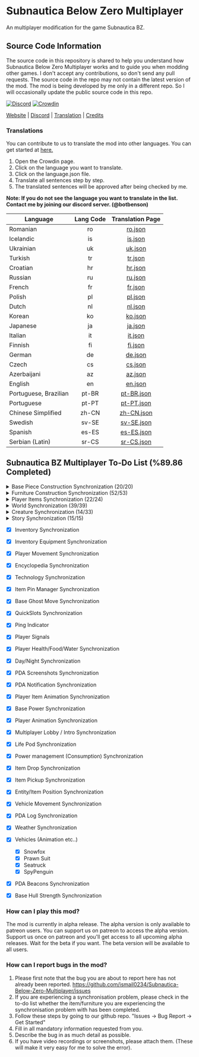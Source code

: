 # Subnautica Below Zero Multiplayer

An multiplayer modification for the game Subnautica BZ. 

## Source Code Information

The source code in this repository is shared to help you understand how Subnautica Below Zero Multiplayer works and to guide you when modding other games. I don't accept any contributions, so don't send any pull requests. The source code in the repo may not contain the latest version of the mod. The mod is being developed by me only in a different repo. So I will occasionally update the public source code in this repo.

[![Discord](https://img.shields.io/discord/994133148046725160?logo=discord&logoColor=white)](https://discord.gg/Gq9nush6SP)
[![Crowdin](https://badges.crowdin.net/subnautica-bz-multiplayer-mod/localized.svg)](https://crowdin.com/project/subnautica-bz-multiplayer-mod)

[Website](https://subnauticamultiplayer.com/) | [Discord](https://discord.gg/Gq9nush6SP) | [Translation](https://crowdin.com/project/subnautica-bz-multiplayer-mod) | [Credits](https://subnauticamultiplayer.com/credits)

### Translations
You can contribute to us to translate the mod into other languages. You can get started at [here.](https://crowdin.com/project/subnautica-bz-multiplayer-mod/)

1. Open the Crowdin page.
2. Click on the language you want to translate.
3. Click on the language.json file.
4. Translate all sentences step by step.
5. The translated sentences will be approved after being checked by me.

**Note: If you do not see the language you want to translate in the list. Contact me by joining our discord server. (@botbenson)**

| Language              | Lang Code |                               Translation Page                                |
|-----------------------|:---------:|:-----------------------------------------------------------------------------:|
| Romanian              |    ro     |    [ro.json](https://crowdin.com/project/subnautica-bz-multiplayer-mod/ro)    |
| Icelandic             |    is     |    [is.json](https://crowdin.com/project/subnautica-bz-multiplayer-mod/is)    |
| Ukrainian             |    uk     |    [uk.json](https://crowdin.com/project/subnautica-bz-multiplayer-mod/uk)    |
| Turkish               |    tr     |    [tr.json](https://crowdin.com/project/subnautica-bz-multiplayer-mod/tr)    |
| Croatian              |    hr     |    [hr.json](https://crowdin.com/project/subnautica-bz-multiplayer-mod/hr)    |
| Russian               |    ru     |    [ru.json](https://crowdin.com/project/subnautica-bz-multiplayer-mod/ru)    |
| French                |    fr     |    [fr.json](https://crowdin.com/project/subnautica-bz-multiplayer-mod/fr)    |
| Polish                |    pl     |    [pl.json](https://crowdin.com/project/subnautica-bz-multiplayer-mod/pl)    |
| Dutch                 |    nl     |    [nl.json](https://crowdin.com/project/subnautica-bz-multiplayer-mod/nl)    |
| Korean                |    ko     |    [ko.json](https://crowdin.com/project/subnautica-bz-multiplayer-mod/ko)    |
| Japanese              |    ja     |    [ja.json](https://crowdin.com/project/subnautica-bz-multiplayer-mod/ja)    |
| Italian               |    it     |    [it.json](https://crowdin.com/project/subnautica-bz-multiplayer-mod/it)    |
| Finnish               |    fi     |    [fi.json](https://crowdin.com/project/subnautica-bz-multiplayer-mod/fi)    |
| German                |    de     |    [de.json](https://crowdin.com/project/subnautica-bz-multiplayer-mod/de)    |
| Czech                 |    cs     |    [cs.json](https://crowdin.com/project/subnautica-bz-multiplayer-mod/cs)    |
| Azerbaijani           |    az     |    [az.json](https://crowdin.com/project/subnautica-bz-multiplayer-mod/az)    |
| English               |    en     |    [en.json](https://crowdin.com/project/subnautica-bz-multiplayer-mod/en)    |
| Portuguese, Brazilian |   pt-BR   | [pt-BR.json](https://crowdin.com/project/subnautica-bz-multiplayer-mod/pt-BR) |
| Portuguese            |   pt-PT   | [pt-PT.json](https://crowdin.com/project/subnautica-bz-multiplayer-mod/pt-PT) |
| Chinese Simplified    |   zh-CN   | [zh-CN.json](https://crowdin.com/project/subnautica-bz-multiplayer-mod/zh-CN) |
| Swedish               |   sv-SE   | [sv-SE.json](https://crowdin.com/project/subnautica-bz-multiplayer-mod/sv-SE) |
| Spanish               |   es-ES   | [es-ES.json](https://crowdin.com/project/subnautica-bz-multiplayer-mod/es-ES) |
| Serbian (Latin)       |   sr-CS   | [sr-CS.json](https://crowdin.com/project/subnautica-bz-multiplayer-mod/sr-CS) |
 

## Subnautica BZ Multiplayer To-Do List (%89.86 Completed)

<details>
  <summary>Base Piece Construction Synchronization (20/20)</summary>

- [x] BaseObservatory
- [x] BaseWindow
- [x] BaseCorridorI
- [x] BaseCorridorL
- [x] BaseCorridorT
- [x] BaseCorridorX
- [x] BaseCorridorGlassI
- [x] BaseCorridorGlassL
- [x] BaseLargeRoom
- [x] BaseLargeGlassDome
- [x] BaseRoom
- [x] BaseGlassDome
- [x] BaseReinforcement
- [x] BaseHatch
- [x] BaseFoundation
- [x] BaseConnector
- [x] BaseControlRoom
- [x] BaseMoonpool
- [x] BaseMapRoom
- [x] BaseMoonpoolExpansion
</details> 

<details>
  <summary>Furniture Construction Synchronization (52/53)</summary>

- [x] BarTable
- [x] ExecutiveDesk
- [x] SingleWallShelf
- [x] WallShelves	
- [x] StarshipDesk
- [x] LabCounter
- [x] VendingMachine
- [x] Toilet
- [x] AromatherapyLamp
- [x] EmmanuelPendulum
- [x] Shower
- [x] Sink
- [x] SmallStove	
- [x] Sign
- [x] BaseLadder
- [x] BasePlanter
- [x] PictureFrame	
- [x] Jukebox
- [x] Speaker
- [x] Trashcans
- [x] LabTrashcan
- [x] Aquarium
- [x] Workbench
- [x] Fabricator
- [x] StarshipChair
- [x] StarshipChair2
- [x] StarshipChair3
- [x] Bench
- [x] Techlight
- [x] Spotlight
- [x] Snowman
- [x] SmallLocker
- [x] Locker
- [x] PowerTransmitter
- [x] ThermalPlant
- [x] SolarPanel
- [x] BaseBioReactor
- [x] BaseNuclearReactor
- [x] BasePartition
- [x] BasePartitionDoor
- [x] BatteryCharger
- [x] PowerCellCharger
- [x] Recyclotron
- [x] CoffeeVendingMachine
- [x] Fridge
- [x] BaseFiltrationMachine
- [x] FarmingTray
- [x] PlanterPots (PlanterPot / PlanterPot2 / PlanterPot3 / PlanterBox / PlanterShelf)
- [x] Beds (Bed2 / NarrowBed / BedJeremiah / BedSam / BedZeta / BedDanielle / BedEmmanuel / BedFred / BedParvan)
- [x] BaseBulkhead
- [x] Hoverpad
- [x] BaseUpgradeConsole
- [ ] ~~BaseWaterPark~~ (This furniture will be completed in the beta version)
</details>

<details>
  <summary>Player Items Synchronization (22/24)</summary>
  
- [x] Scanner
- [x] Builder
- [x] Knife
- [x] HeatBlade
- [x] Coffee  
- [x] Constructor
- [x] SmallStorage
- [x] QuantumLocker
- [x] LEDLight
- [x] Beacon
- [x] Flashlight
- [x] AirBladder
- [x] Seaglide
- [x] Welder
- [x] Thumper
- [x] DiveReel
- [x] Flare
- [x] TeleportationTool
- [x] LaserCutter
- [x] SpyPenguin
- [x] SpyPenguinRemote
- [x] MetalDetector
- [ ] ~~PropulsionCannon~~ (This item will be completed in the beta version)
- [ ] ~~Gravsphere~~ (This item will be completed in the beta version)
</details>

<details>
  <summary>World Synchronization (39/39)</summary>
  
- [x] ThermalLily
- [x] Fragments
- [x] PDA
- [x] JukeboxDisks
- [x] Static Items
	- [x] ScrapMetal
	- [x] Water
	- [x] DisinfectedWater
	- [x] Flare
	- [x] NutrientBlock
	- [x] FirstAidKit
	- [x] CopperWire
- [x] OxygenPlant
- [x] SupplyCrate
- [x] BlueprintHandTarget
- [x] Elevator
- [x] Scanner (Fragments/Plants/Environment/etc..)
- [x] Dynamic Items (Limestone/Kyanit/etc..)
- [x] PhaseGate
- [x] Plants
	- [x] GenericRibbon
	- [x] PurpleStalk
	- [x] TwistyBridgesMushroom
	- [x] RedBush
	- [x] DeepLilyShroom
	- [x] LilyPadResource
	- [x] Creepvine
	- [x] KelpRootPustule
	- [x] Spotted Dockleaf
	- [x] Hardy Cave Bush
	- [x] FruitPlant
	- [x] Marblemelon Plant
	- [x] Chinese Potato Plant
	- [x] Horseshoe Shrub
	- [x] Antennae Plant
	- [x] Preston's Plant
	- [x] IceFruitPlant
	- [x] CreepvineSeedCluster
	- [x] Brinicle
</details>

<details>
<summary>Creature Synchronization (14/33)</summary>
  
- [x] GlowWhale
- [x] Skyray
- [x] Jellyfish
- [x] SmallVentGarden
- [x] TitanHolefish
- [x] Crash
- [x] CrashHome
- [x] LilyPaddler
- [x] ArcticRay
- [x] Chelicerate
- [x] ShadowLeviathan
- [x] VoidLeviathan
- [x] BruteShark
- [x] Cryptosuchus
- [ ] Penguin
- [ ] PenguinBaby
- [ ] Pinnacarid
- [ ] RockPuncher
- [ ] Rockgrub
- [ ] Symbiote
- [ ] TrivalveBlue
- [ ] TrivalveYellow
- [ ] ArrowRay
- [ ] SeaMonkey
- [ ] NootFish
- [ ] Brinewing
- [ ] Triops
- [ ] SquidShark
- [ ] SeaMonkeyBaby
- [ ] SnowStalker
- [ ] SnowStalkerBaby
- [ ] DiscusFish
- [ ] IceWorm
</details>

<details>
<summary>Story Synchronization (15/15)</summary>
  
- [x] RepairBridge
- [x] Sanctuary
- [x] DownloadAlan
- [x] Marg1
- [x] Marg2
- [x] RadioSalvage
- [x] HackRadioTower
- [x] Marg3
- [x] Body1
- [x] Body2
- [x] Body3
- [x] FabricatorIntro
- [x] BuildAlan
- [x] FrozenCreature
- [x] EndGame
</details>

- [x] Inventory Synchronization
- [x] Inventory Equipment Synchronization
- [x] Player Movement Synchronization
- [x] Encyclopedia Synchronization
- [x] Technology Synchronization
- [x] Item Pin Manager Synchronization
- [x] Base Ghost Move Synchronization
- [x] QuickSlots Synchronization
- [x] Ping Indicator
- [x] Player Signals
- [x] Player Health/Food/Water Synchronization
- [x] Day/Night Synchronization
- [x] PDA Screenshots Synchronization
- [x] PDA Notification Synchronization
- [x] Player Item Animation Synchronization
- [x] Base Power Synchronization
- [x] Player Animation Synchronization
- [x] Multiplayer Lobby / Intro Synchronization
- [x] Life Pod Synchronization
- [x] Power management (Consumption) Synchronization
- [x] Item Drop Synchronization
- [x] Item Pickup Synchronization
- [x] Entity/Item Position Synchronization
- [x] Vehicle Movement Synchronization
- [x] PDA Log Synchronization
- [x] Weather Synchronization
- [x] Vehicles (Animation etc..)
	- [x] Snowfox
	- [x] Prawn Suit
	- [x] Seatruck
	- [x] SpyPenguin
- [x] PDA Beacons Synchronization
- [x] Base Hull Strength Synchronization
 

### How can I play this mod?

The mod is currently in alpha release. The alpha version is only available to patreon users. You can support us on patreon to access the alpha version. Support us once on patreon and you'll get access to all upcoming alpha releases. Wait for the beta if you want. The beta version will be available to all users.

### How can I report bugs in the mod?

1. Please first note that the bug you are about to report here has not already been reported. https://github.com/ismail0234/Subnautica-Below-Zero-Multiplayer/issues
2. If you are experiencing a synchronisation problem, please check in the to-do list whether the item/furniture you are experiencing the synchronisation problem with has been completed.
3. Follow these steps by going to our github repo. "Issues -> Bug Report -> Get Started" 
4. Fill in all mandatory information requested from you.
5. Describe the bug in as much detail as possible.
6. If you have video recordings or screenshots, please attach them. (These will make it very easy for me to solve the error).
